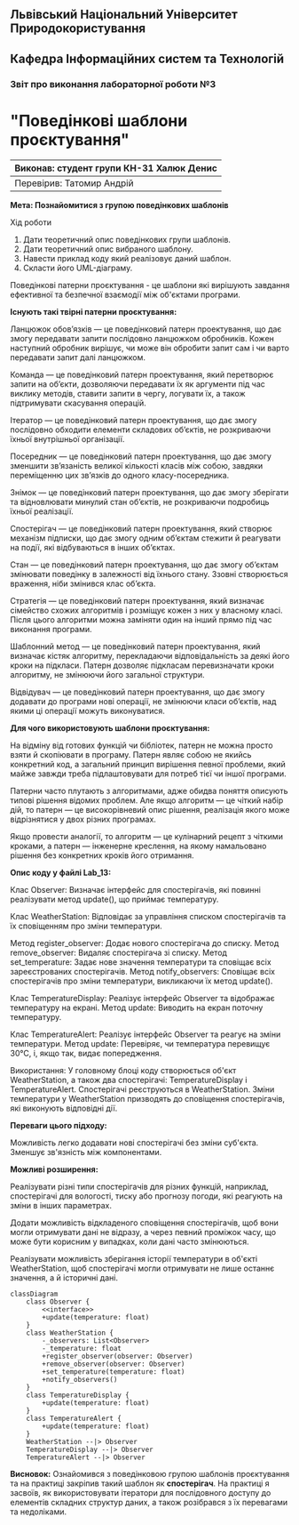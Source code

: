 ## Львівський Національний Університет Природокористування
## Кафедра Інформаційних систем та Технологій



### Звіт про виконання лабораторної роботи №3
# "Поведінкові шаблони проєктування"



| Виконав: студент групи КН-31 Халюк Денис |
|------------------------------------------|
| Перевірив: Татомир Андрій                |




**Мета: Познайомитися з групою поведінкових шаблонів**

Хід роботи

1. Дати теоретичний опис поведінкових групи шаблонів.
2. Дати теоретичний опис вибраного шаблону.
3. Навести приклад коду який реалізовує даний шаблон.
4. Скласти його UML-діаграму.


Поведінкові патерни проєктування - це шаблони які вирішують завдання ефективної та безпечної взаємодії між об'єктами програми.


**Існують такі твірні патерни проєктування:**

Ланцюжок обов’язків — це поведінковий патерн проектування, що дає змогу передавати запити послідовно ланцюжком обробників. Кожен наступний обробник вирішує, чи може він обробити запит сам і чи варто передавати запит далі ланцюжком.

Команда — це поведінковий патерн проектування, який перетворює запити на об’єкти, дозволяючи передавати їх як аргументи під час виклику методів, ставити запити в чергу, логувати їх, а також підтримувати скасування операцій.

Ітератор — це поведінковий патерн проектування, що дає змогу послідовно обходити елементи складових об’єктів, не розкриваючи їхньої внутрішньої організації.

Посередник — це поведінковий патерн проектування, що дає змогу зменшити зв’язаність великої кількості класів між собою, завдяки переміщенню цих зв’язків до одного класу-посередника.

Знімок — це поведінковий патерн проектування, що дає змогу зберігати та відновлювати минулий стан об’єктів, не розкриваючи подробиць їхньої реалізації.

Спостерігач — це поведінковий патерн проектування, який створює механізм підписки, що дає змогу одним об’єктам стежити й реагувати на події, які відбуваються в інших об’єктах.

Стан — це поведінковий патерн проектування, що дає змогу об’єктам змінювати поведінку в залежності від їхнього стану. Ззовні створюється враження, ніби змінився клас об’єкта.

Стратегія — це поведінковий патерн проектування, який визначає сімейство схожих алгоритмів і розміщує кожен з них у власному класі. Після цього алгоритми можна заміняти один на інший прямо під час виконання програми.

Шаблонний метод — це поведінковий патерн проектування, який визначає кістяк алгоритму, перекладаючи відповідальність за деякі його кроки на підкласи. Патерн дозволяє підкласам перевизначати кроки алгоритму, не змінюючи його загальної структури.

Відвідувач — це поведінковий патерн проектування, що дає змогу додавати до програми нові операції, не змінюючи класи об’єктів, над якими ці операції можуть виконуватися.


**Для чого використовують шаблони проєктування:**

На відміну від готових функцій чи бібліотек, патерн не можна просто взяти й скопіювати в програму. Патерн являє собою не якийсь конкретний код, а загальний принцип вирішення певної проблеми, який майже завжди треба підлаштовувати для потреб тієї чи іншої програми.

Патерни часто плутають з алгоритмами, адже обидва поняття описують типові рішення відомих проблем. Але якщо алгоритм — це чіткий набір дій, то патерн — це високорівневий опис рішення, реалізація якого може відрізнятися у двох різних програмах.

Якщо провести аналогії, то алгоритм — це кулінарний рецепт з чіткими кроками, а патерн — інженерне креслення, на якому намальовано рішення без конкретних кроків його отримання.


**Опис коду у файлі Lab_13:**

Клас Observer: Визначає інтерфейс для спостерігачів, які повинні реалізувати метод update(), що приймає температуру.
    
Клас WeatherStation: Відповідає за управління списком спостерігачів та їх сповіщенням про зміни температури.

Метод register_observer: Додає нового спостерігача до списку.
Метод remove_observer: Видаляє спостерігача зі списку.
Метод set_temperature: Задає нове значення температури та сповіщає всіх зареєстрованих спостерігачів.
Метод notify_observers: Сповіщає всіх спостерігачів про зміни температури, викликаючи їх метод update().
            
Клас TemperatureDisplay: Реалізує інтерфейс Observer та відображає температуру на екрані.
Метод update: Виводить на екран поточну температуру.
    
Клас TemperatureAlert: Реалізує інтерфейс Observer та реагує на зміни температури.
Метод update: Перевіряє, чи температура перевищує 30°C, і, якщо так, видає попередження.
    
Використання:
У головному блоці коду створюється об'єкт WeatherStation, а також два спостерігачі: TemperatureDisplay і TemperatureAlert.
Спостерігачі реєструються в WeatherStation.
Зміни температури у WeatherStation призводять до сповіщення спостерігачів, які виконують відповідні дії.


**Переваги цього підходу:**

Можливість легко додавати нові спостерігачі без зміни суб'єкта.
Зменшує зв'язність між компонентами.


**Можливі розширення:**

Реалізувати різні типи спостерігачів для різних функцій, наприклад, спостерігачі для вологості, тиску або прогнозу погоди, які реагують на зміни в інших параметрах.

Додати можливість відкладеного сповіщення спостерігачів, щоб вони могли отримувати дані не відразу, а через певний проміжок часу, що може бути корисним у випадках, коли дані часто змінюються.

Реалізувати можливість зберігання історії температури в об'єкті WeatherStation, щоб спостерігачі могли отримувати не лише останнє значення, а й історичні дані.


```mermaid
classDiagram
    class Observer {
        <<interface>>
        +update(temperature: float)
    }
    class WeatherStation {
        -_observers: List<Observer>
        -_temperature: float
        +register_observer(observer: Observer)
        +remove_observer(observer: Observer)
        +set_temperature(temperature: float)
        +notify_observers()
    }
    class TemperatureDisplay {
        +update(temperature: float)
    }
    class TemperatureAlert {
        +update(temperature: float)
    }
    WeatherStation --|> Observer
    TemperatureDisplay --|> Observer
    TemperatureAlert --|> Observer

```

**Висновок:**
Ознайомився з поведінковою групою шаблонів проєктування та на практиці закріпив такий шаблон як **спостерігач**. На практиці я засвоїв, як використовувати ітератори для послідовного доступу до елементів складних структур даних, а також розібрався з їх перевагами та недоліками.

